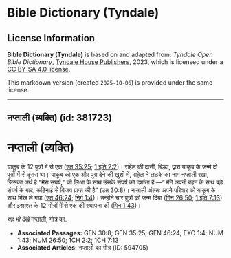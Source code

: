 # Bible Dictionary (Tyndale)

## License Information

**Bible Dictionary (Tyndale)** is based on and adapted from: _Tyndale Open Bible Dictionary_, [Tyndale House Publishers](https://tyndaleopenresources.com/), 2023, which is licensed under a [CC BY-SA 4.0 license](https://creativecommons.org/licenses/by-sa/4.0/legalcode.en).

This markdown version (created `2025-10-06`) is provided under the same license.



--------------------------------

## नप्ताली (व्यक्ति) (id: 381723)

नप्ताली (व्यक्ति)
=================

याकूब के 12 पुत्रों में से एक ([उत 35:25](https://ref.ly/Gen35:25); [1 इति 2:2](https://ref.ly/1Chr2:2))। राहेल की दासी, बिल्हा, द्वारा याकूब के जन्मे दो पुत्रों में से दूसरा था। याकूब को एक और पुत्र देने की खुशी में, राहेल ने लड़के का नाम नप्ताली रखा, जिसका अर्थ है "मेरा संघर्ष," जो लिआ के साथ उंसके संघर्ष को दर्शाता हैं —“ मैंने अपनी बहन के साथ बड़े संघर्ष के बाद, कठिनाई से विजय प्राप्त की है” ([उत 30:8](https://ref.ly/Gen30:8))। नप्ताली अंततः अपने परिवार को याकूब के साथ मिस्र ले गया ([उत 46:24](https://ref.ly/Gen46:24); [निर्ग 1:4](https://ref.ly/Exod1:4))। उन्होंने चार पुत्रों को जन्म दिया ([गिन 26:50](https://ref.ly/Num26:50); [1 इति 7:13](https://ref.ly/1Chr7:13)) और इस्राएल के 12 गोत्रों में से एक की स्थापना की ([गिन 1:43](https://ref.ly/Num1:43))।

*यह भी देखें* नप्ताली, गोत्र का.

* **Associated Passages:** GEN 30:8; GEN 35:25; GEN 46:24; EXO 1:4; NUM 1:43; NUM 26:50; 1CH 2:2; 1CH 7:13
* **Associated Articles:** नप्ताली का गोत्र (ID: 594705)

